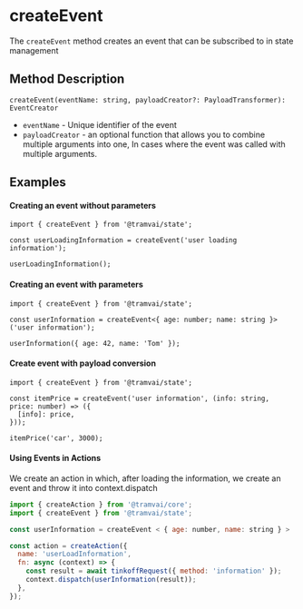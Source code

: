# createEvent

The `createEvent` method creates an event that can be subscribed to in state management

## Method Description

`createEvent(eventName: string, payloadCreator?: PayloadTransformer): EventCreator`

- `eventName` - Unique identifier of the event
- `payloadCreator` - an optional function that allows you to combine multiple arguments into one, In cases where the event was called with multiple arguments.

## Examples

#### Creating an event without parameters

```tsx
import { createEvent } from '@tramvai/state';

const userLoadingInformation = createEvent('user loading information');

userLoadingInformation();
```

#### Creating an event with parameters

```tsx
import { createEvent } from '@tramvai/state';

const userInformation = createEvent<{ age: number; name: string }>('user information');

userInformation({ age: 42, name: 'Tom' });
```

#### Create event with payload conversion

```tsx
import { createEvent } from '@tramvai/state';

const itemPrice = createEvent('user information', (info: string, price: number) => ({
  [info]: price,
}));

itemPrice('car', 3000);
```

#### Using Events in Actions

We create an action in which, after loading the information, we create an event and throw it into context.dispatch

```javascript
import { createAction } from '@tramvai/core';
import { createEvent } from '@tramvai/state';

const userInformation = createEvent < { age: number, name: string } > 'user information';

const action = createAction({
  name: 'userLoadInformation',
  fn: async (context) => {
    const result = await tinkoffRequest({ method: 'information' });
    context.dispatch(userInformation(result));
  },
});
```

